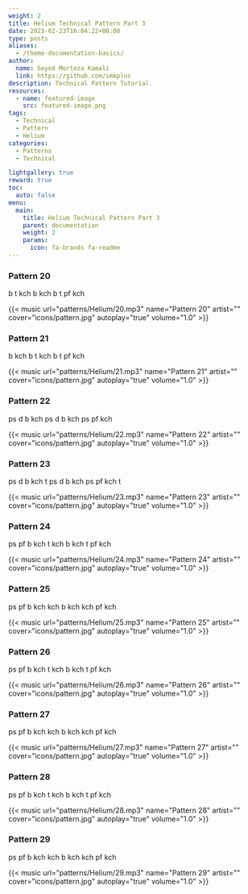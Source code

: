 ```yaml
---
weight: 2
title: Helium Technical Pattern Part 3
date: 2023-02-23T16:04:22+08:00
type: posts
aliases:
  - /theme-documentation-basics/
author:
  name: Seyed Morteza Kamali
  link: https://github.com/smkplus
description: Technical Pattern Tutorial.
resources:
  - name: featured-image
    src: featured-image.png
tags:
  - Technical
  - Pattern
  - Helium
categories:
  - Patterns
  - Technical

lightgallery: true
reward: true
toc:
  auto: false
menu:
  main:
    title: Helium Technical Pattern Part 3
    parent: documentation
    weight: 2
    params:
      icon: fa-brands fa-readme
---
```



### Pattern 20
b t kch b kch b t pf kch

{{< music url="patterns/Helium/20.mp3" name="Pattern 20" artist="" cover="icons/pattern.jpg" autoplay="true" volume="1.0" >}}

### Pattern 21
b kch b t kch b t pf kch

{{< music url="patterns/Helium/21.mp3" name="Pattern 21" artist="" cover="icons/pattern.jpg" autoplay="true" volume="1.0" >}}

### Pattern 22
ps d b kch ps d b kch ps pf kch

{{< music url="patterns/Helium/22.mp3" name="Pattern 22" artist="" cover="icons/pattern.jpg" autoplay="true" volume="1.0" >}}

### Pattern 23
ps d b kch t ps d b kch ps pf kch t

{{< music url="patterns/Helium/23.mp3" name="Pattern 23" artist="" cover="icons/pattern.jpg" autoplay="true" volume="1.0" >}}

### Pattern 24
ps pf b kch t kch b kch t pf kch

{{< music url="patterns/Helium/24.mp3" name="Pattern 24" artist="" cover="icons/pattern.jpg" autoplay="true" volume="1.0" >}}

### Pattern 25
ps pf b kch kch b kch kch pf kch

{{< music url="patterns/Helium/25.mp3" name="Pattern 25" artist="" cover="icons/pattern.jpg" autoplay="true" volume="1.0" >}}

### Pattern 26
ps pf b kch t kch b kch t pf kch

{{< music url="patterns/Helium/26.mp3" name="Pattern 26" artist="" cover="icons/pattern.jpg" autoplay="true" volume="1.0" >}}

### Pattern 27
ps pf b kch kch b kch kch pf kch

{{< music url="patterns/Helium/27.mp3" name="Pattern 27" artist="" cover="icons/pattern.jpg" autoplay="true" volume="1.0" >}}

### Pattern 28
ps pf b kch t kch b kch t pf kch

{{< music url="patterns/Helium/28.mp3" name="Pattern 28" artist="" cover="icons/pattern.jpg" autoplay="true" volume="1.0" >}}

### Pattern 29
ps pf b kch kch b kch kch pf kch

{{< music url="patterns/Helium/29.mp3" name="Pattern 29" artist="" cover="icons/pattern.jpg" autoplay="true" volume="1.0" >}}
